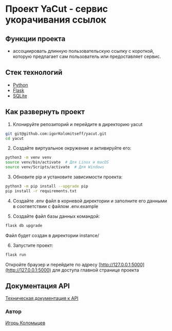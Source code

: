# Проект YaCut - сервис укорачивания ссылок

## Функции проекта

* ассоциировать длинную пользовательскую ссылку с короткой, которую предлагает 
сам пользователь или предоставляет сервис. 

## Стек технологий
* [Python](https://www.python.org/)
* [Flask](https://flask.palletsprojects.com/en/3.0.x/)
* [SQLite](https://www.sqlite.org/)

## Как развернуть проект
1. Клонируйте репозиторий и перейдите в директорию yacut
```bash
git git@github.com:igorKolomitseff/yacut.git
cd yacut
```

2. Создайте виртуальное окружение и активируйте его:
```bash
python3 -m venv venv
source venv/bin/activate  # Для Linux и macOS
source venv/Scripts/activate  # Для Windows
```

3. Обновите pip и установите зависимости проекта:
```bash
python3 -m pip install --upgrade pip
pip install -r requirements.txt
```
4. Создайте .env файл в корневой директории и заполните его данными в соответствии с файлом .env.example

5. Создайте файл базы данных командой:
```bash
flask db upgrade
```
Файл будет создан в директории instance/

6. Запустите проект:
```bash
flask run
```
Откройте браузер и перейдите по адресу 
[http://127.0.0.1:5000](http://127.0.0.1:5000) для доступа главной странице 
проекта

## Документация API

[Техническая документация к API](openapi.yml)

### Автор

[Игорь Коломыцев](https://github.com/igorKolomitseff)